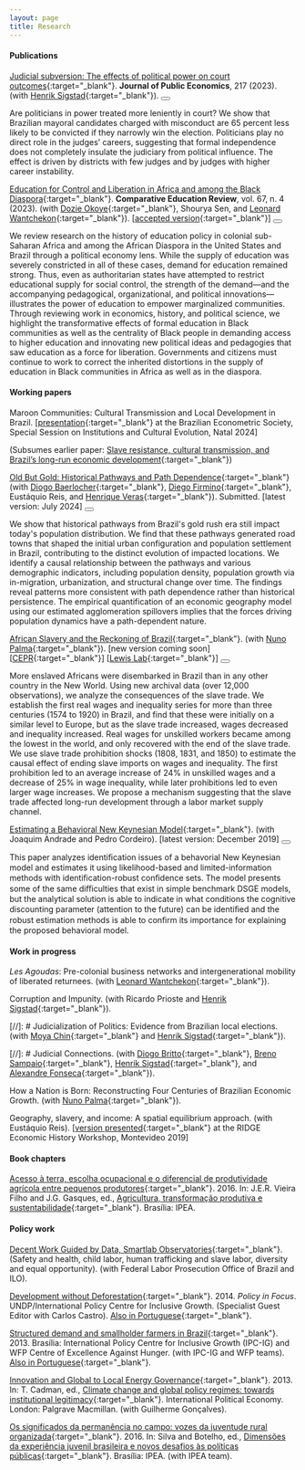 ```yaml
---
layout: page
title: Research
---
```


#### Publications 

[Judicial subversion: The effects of political power on court outcomes](https://www.sciencedirect.com/science/article/pii/S0047272722001906){:target="_blank"}. **Journal of Public Economics**, 217 (2023). (with [Henrik Sigstad](https://hsigstad.github.io){:target="_blank"}). 
<button class="collapsible" id="subversion"></button>

<div class="content" id="subversiondata" markdown="1">
Are politicians in power treated more leniently in court? We show that Brazilian mayoral candidates charged with misconduct are 65 percent less likely to be convicted if they narrowly win the election. Politicians play no direct role in the judges’ careers, suggesting that formal independence does not completely insulate the judiciary from political influence. The effect is driven by districts with few judges and by judges with higher career instability.
</div>

[Education for Control and Liberation in Africa and among the Black Diaspora](https://www.journals.uchicago.edu/doi/10.1086/726617){:target="_blank"}. **Comparative Education Review**, vol. 67, n. 4 (2023). (with [Dozie Okoye](https://sites.google.com/site/dozieaokoye/home){:target="_blank"}, Shourya Sen, and [Leonard Wantchekon](https://scholar.princeton.edu/lwantche){:target="_blank"}). [[accepted version](https://gbrlambais.github.io/africa_education.pdf){:target="_blank"}] <button class="collapsible" id="africaeducation"></button>

<div class="content" id="africaeducationdata" markdown="1">
We review research on the history of education policy in colonial sub-Saharan Africa and among the African Diaspora in the United States and Brazil through a political economy lens. While the supply of education was severely constricted in all of these cases, demand for education remained strong. Thus, even as authoritarian states have attempted to restrict educational supply for social control, the strength of the demand—and the accompanying pedagogical, organizational, and political innovations—illustrates the power of education to empower marginalized communities. Through reviewing work in economics, history, and political science, we highlight the transformative effects of formal education in Black communities as well as the centrality of Black people in demanding access to higher education and innovating new political ideas and pedagogies that saw education as a force for liberation. Governments and citizens must continue to work to correct the inherited distortions in the supply of education in Black communities in Africa as well as in the diaspora.
</div>

#### Working papers

Maroon Communities: Cultural Transmission and Local Development in Brazil. [[presentation](https://gbrlambais.github.io/maroons.pdf){:target="_blank"} at the Brazilian Econometric Society, Special Session on Institutions and Cultural Evolution, Natal 2024]

(Subsumes earlier paper: [Slave resistance, cultural transmission, and Brazil’s long-run economic development](https://gbrlambais.github.io/resistance_longrun.pdf){:target="_blank"})

[Old But Gold: Historical Pathways and Path Dependence](https://papers.ssrn.com/sol3/papers.cfm?abstract_id=4513384){:target="_blank"} (with [Diogo Baerlocher](https://diogobaerlocher.github.io){:target="_blank"}, [Diego Firmino](http://www.padr.ufrpe.br/pt-br/authenticated/diego-firmino-costa-da-silva){:target="_blank"}, Eustáquio Reis, and [Henrique Veras](https://henriqueveras.github.io){:target="_blank"}). Submitted. [latest version: July 2024] <button class="collapsible" id="gold"></button>

<div class="content" id="golddata" markdown="1">
We show that historical pathways from Brazil's gold rush era still impact today's population distribution. We find that these pathways generated road towns that shaped the initial urban configuration and population settlement in Brazil, contributing to the distinct evolution of impacted locations. We identify a causal relationship between the pathways and various demographic indicators, including population density, population growth via in-migration, urbanization, and structural change over time. The findings reveal patterns more consistent with path dependence rather than historical persistence. The empirical quantification of an economic geography model using our estimated agglomeration spillovers implies that the forces driving population dynamics have a path-dependent nature.
</div>

[African Slavery and the Reckoning of Brazil](https://gbrlambais.github.io/lambaisJMP.pdf){:target="_blank"}. (with [Nuno Palma](https://sites.google.com/site/npgpalma){:target="_blank"}). [new version coming soon] [[CEPR](https://cepr.org/publications/dp18716){:target="_blank"}] [[Lewis Lab](https://documents.manchester.ac.uk/display.aspx?DocID=71436){:target="_blank"}] <button class="collapsible" id="as"></button>

<div class="content" id="asdata" markdown="1">
More enslaved Africans were disembarked in Brazil than in any other country in the New World. Using new archival data (over 12,000 observations), we analyze the consequences of the slave trade. We establish the first real wages and inequality series for more than three centuries (1574 to 1920) in Brazil, and find that these were initially on a similar level to Europe, but as the slave trade increased, wages decreased and inequality increased. Real wages for unskilled workers became among the lowest in the world, and only recovered with the end of the slave trade. We use slave trade prohibition shocks (1808, 1831, and 1850) to estimate the causal effect of ending slave imports on wages and inequality. The first prohibition led to an average increase of 24% in unskilled wages and a decrease of 25% in wage inequality, while later prohibitions led to even larger wage increases. We propose a mechanism suggesting that the slave trade affected long-run development through a labor market supply channel.
</div>

[Estimating a Behavioral New Keynesian Model](https://arxiv.org/abs/1912.07601){:target="_blank"}. (with Joaquim Andrade and Pedro Cordeiro). [latest version: December 2019] <button class="collapsible" id="brnk"></button>

<div class="content" id="brnkdata" markdown="1">
This paper analyzes identiﬁcation issues of a behavorial New Keynesian model and estimates it using likelihood-based and limited-information methods with identiﬁcation-robust conﬁdence sets. The model presents some of the same diﬃculties that exist in simple benchmark DSGE models, but the analytical solution is able to indicate in what conditions the cognitive discounting parameter (attention to the future) can be identiﬁed and the robust estimation methods is able to conﬁrm its importance for explaining the proposed behavioral model.
</div>

#### Work in progress

*Les Agoudas*: Pre-colonial business networks and intergenerational mobility of liberated returnees. (with [Leonard Wantchekon](https://scholar.princeton.edu/lwantche){:target="_blank"}).

Corruption and Impunity. (with Ricardo Prioste and [Henrik Sigstad](https://hsigstad.github.io){:target="_blank"}).


[//]: # Judicialization of Politics: Evidence from Brazilian local elections. (with [Moya Chin](https://sites.google.com/view/moyachin/){:target="_blank"} and [Henrik Sigstad](https://hsigstad.github.io){:target="_blank"}).

[//]: # Judicial Connections. (with [Diogo Britto](https://sites.google.com/site/diogobrittoecon/){:target="_blank"}, [Breno Sampaio](https://sites.google.com/view/brenosampaio/){:target="_blank"}, [Henrik Sigstad](https://hsigstad.github.io){:target="_blank"}, and [Alexandre Fonseca](https://sites.google.com/view/alexandrefonseca/home){:target="_blank"}).

How a Nation is Born: Reconstructing Four Centuries of Brazilian Economic Growth. (with [Nuno Palma](https://sites.google.com/site/npgpalma){:target="_blank"}).

Geography, slavery, and income: A spatial equilibrium approach. (with Eustáquio Reis). [[version presented](https://gbrlambais.github.io/income1870_ridge.pdf){:target="_blank"} at the RIDGE Economic History Workshop, Montevideo 2019]

#### Book chapters

[Acesso à terra, escolha ocupacional e o diferencial de produtividade agrícola entre pequenos produtores](https://www.ipea.gov.br/portal/images/stories/PDFs/livros/livros/160725_agricultura_transformacao_produtiva_cap_06.pdf){:target="_blank"}. 2016.
In: J.E.R. Vieira Filho and J.G. Gasques, ed., [Agricultura, transformação produtiva e sustentabilidade](https://www.ipea.gov.br/portal/images/stories/PDFs/livros/livros/160725_agricultura_transformacao_produtiva.pdf){:target="_blank"}. Brasília: IPEA.


#### Policy work

[Decent Work Guided by Data, Smartlab Observatories](https://smartlabbr.org){:target="_blank"}. (Safety and health, child labor, human trafficking and slave labor, diversity and equal opportunity). (with Federal Labor Prosecution Office of Brazil and ILO).

[Development without Deforestation](https://ipcig.org/pub/eng/PiF29_10_years_Development_without_Deforestation.pdf){:target="_blank"}. 2014. *Policy in Focus*. UNDP/International Policy Centre for Inclusive Growth. (Specialist Guest Editor with Carlos Castro). [Also in Portuguese](https://ipcig.org/pub/port/PiF29PT_10_anos_Desenvolvimento_sem_Desmatamento.pdf){:target="_blank"}.

[Structured demand and smallholder farmers in Brazil](http://www.ipc-undp.org/pub/IPCTechnicalPaper7.pdf){:target="_blank"}. 2013. Brasília: International Policy Centre for Inclusive Growth (IPC-IG) and WFP Centre of Excellence Against Hunger. (with IPC-IG and WFP teams). [Also in Portuguese](https://ipcig.org/sites/default/files/pub/pt-br/PAAReportPT_Demanda_Estrutruada_e_a_Agricultura_Familiar_no_Brasil.pdf){:target="_blank"}.

[Innovation and Global to Local Energy Governance](https://link.springer.com/chapter/10.1057/9781137006127_12){:target="_blank"}. 2013. In: T. Cadman, ed., [Climate change and global policy regimes: towards institutional legitimacy](https://link.springer.com/book/10.1057/9781137006127){:target="_blank"}. International Political Economy. London: Palgrave Macmillan. (with Guilherme Gonçalves).

[Os significados da permanência no campo: vozes da juventude rural organizada](https://portalantigo.ipea.gov.br/agencia/images/stories/PDFs/livros/livros/livro_dimensoes_miolo_cap02.pdf){:target="_blank"}. 2016. In: Silva and Botelho, ed., [Dimensões da experiência juvenil brasileira e novos desafios às políticas públicas](https://repositorio.ipea.gov.br/bitstream/11058/6270/1/Dimensões%20da%20experiência%20juvenil%20brasileira%20e%20novos%20desafios%20às%20políticas%20públicas.pdf){:target="_blank"}. Brasília: IPEA. (with IPEA team).

